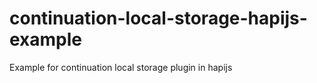 # continuation-local-storage-hapijs-example
Example for continuation local storage plugin in hapijs
